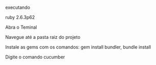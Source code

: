 executando

ruby 2.6.3p62

Abra o Teminal

Navegue até a pasta raiz do projeto

Instale as gems com os comandos: gem install bundler, bundle install

Digite o comando cucumber 